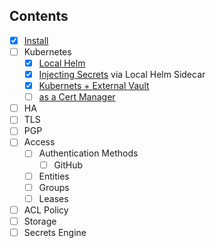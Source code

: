 ## Contents

- [x] [Install](install/README.md)
- [ ] Kubernetes
  - [x] [Local Helm](local-helm/README.md)
  - [x] [Injecting Secrets](local-helm-sidecar/README.md) via Local Helm Sidecar
  - [x] [Kubernets + External Vault](external-vault/README.md)
  - [ ] [as a Cert Manager](cert-manager/README.md)
- [ ] HA
- [ ] TLS
- [ ] PGP
- [ ] Access
  - [ ] Authentication Methods
    - [ ] GitHub
  - [ ] Entities
  - [ ] Groups
  - [ ] Leases
- [ ] ACL Policy
- [ ] Storage
- [ ] Secrets Engine
